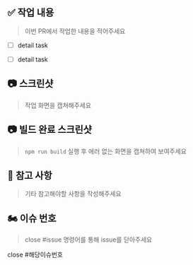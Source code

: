 ## ✅ 작업 내용
> 이번 PR에서 작업한 내용을 적어주세요

- [ ] detail task
- [ ] detail task


## 📷 스크린샷 
> 작업 화면을 캡쳐해주세요



## 📷 빌드 완료 스크린샷
> `npm run build` 실행 후 에러 없는 화면을 캡쳐하여 보여주세요



## 💬 참고 사항
> 기타 참고해야할 사항을 작성해주세요



## 🏍 이슈 번호
> close #issue 명령어를 통해 issue를 닫아주세요

close #해당이슈번호

